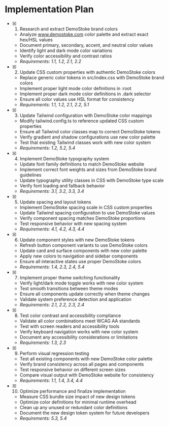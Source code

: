 # Implementation Plan

- [x] 1. Research and extract DemoStoke brand colors
  - Analyze www.demostoke.com color palette and extract exact hex/HSL values
  - Document primary, secondary, accent, and neutral color values
  - Identify light and dark mode color variations
  - Verify color accessibility and contrast ratios
  - _Requirements: 1.1, 1.2, 2.1, 2.2_

- [x] 2. Update CSS custom properties with authentic DemoStoke colors
  - Replace generic color tokens in src/index.css with DemoStoke brand colors
  - Implement proper light mode color definitions in :root
  - Implement proper dark mode color definitions in .dark selector
  - Ensure all color values use HSL format for consistency
  - _Requirements: 1.1, 1.2, 2.1, 2.2, 5.1_

- [x] 3. Update Tailwind configuration with DemoStoke color mappings
  - Modify tailwind.config.ts to reference updated CSS custom properties
  - Ensure all Tailwind color classes map to correct DemoStoke tokens
  - Verify gradient and shadow configurations use new color palette
  - Test that existing Tailwind classes work with new color system
  - _Requirements: 1.2, 5.2, 5.4_

- [x] 4. Implement DemoStoke typography system
  - Update font family definitions to match DemoStoke website
  - Implement correct font weights and sizes from DemoStoke brand guidelines
  - Update typography utility classes in CSS with DemoStoke type scale
  - Verify font loading and fallback behavior
  - _Requirements: 3.1, 3.2, 3.3, 3.4_

- [x] 5. Update spacing and layout tokens
  - Implement DemoStoke spacing scale in CSS custom properties
  - Update Tailwind spacing configuration to use DemoStoke values
  - Verify component spacing matches DemoStoke proportions
  - Test responsive behavior with new spacing system
  - _Requirements: 4.1, 4.2, 4.3, 4.4_

- [x] 6. Update component styles with new DemoStoke tokens
  - Refresh button component variants to use DemoStoke colors
  - Update card and surface components with new color palette
  - Apply new colors to navigation and sidebar components
  - Ensure all interactive states use proper DemoStoke colors
  - _Requirements: 1.4, 2.3, 2.4, 5.4_

- [x] 7. Implement proper theme switching functionality
  - Verify light/dark mode toggle works with new color system
  - Test smooth transitions between theme modes
  - Ensure all components update correctly when theme changes
  - Validate system preference detection and application
  - _Requirements: 2.1, 2.2, 2.3, 2.4_

- [x] 8. Test color contrast and accessibility compliance
  - Validate all color combinations meet WCAG AA standards
  - Test with screen readers and accessibility tools
  - Verify keyboard navigation works with new color system
  - Document any accessibility considerations or limitations
  - _Requirements: 1.3, 2.3_

- [x] 9. Perform visual regression testing
  - Test all existing components with new DemoStoke color palette
  - Verify brand consistency across all pages and components
  - Test responsive behavior on different screen sizes
  - Compare visual output with DemoStoke website for consistency
  - _Requirements: 1.1, 1.4, 3.4, 4.4_

- [x] 10. Optimize performance and finalize implementation
  - Measure CSS bundle size impact of new design tokens
  - Optimize color definitions for minimal runtime overhead
  - Clean up any unused or redundant color definitions
  - Document the new design token system for future developers
  - _Requirements: 5.3, 5.4_
